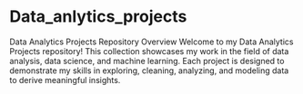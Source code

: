 # Data_anlytics_projects
Data Analytics Projects Repository
Overview
Welcome to my Data Analytics Projects repository! This collection showcases my work in the field of data analysis, data science, and machine learning. Each project is designed to demonstrate my skills in exploring, cleaning, analyzing, and modeling data to derive meaningful insights.
